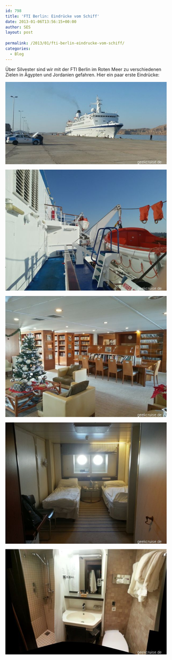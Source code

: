 ```yaml
---
id: 798
title: 'FTI Berlin: Eindrücke vom Schiff'
date: 2013-01-06T13:56:15+00:00
author: SES
layout: post

permalink: /2013/01/fti-berlin-eindrucke-vom-schiff/
categories:
  - Blog
---
```

Über Silvester sind wir mit der FTI Berlin im Roten Meer zu verschiedenen Zielen in Ägypten und Jordanien gefahren. Hier ein paar erste Eindrücke:


![](/assets/2013/01/fti_berlin_01.jpg)


![](/assets/2013/01/fti_berlin_03.jpg)


![](/assets/2013/01/fti_berlin_04.jpg)


![](/assets/2013/01/fti_berlin_02.jpg)


![](/assets/2013/01/fti_berlin_05.jpg)
